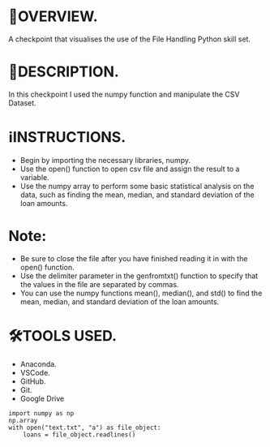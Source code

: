 # 🎯OVERVIEW.
A checkpoint that visualises the use of the File Handling Python skill set.

# 📢DESCRIPTION.
In this checkpoint I used the numpy function and manipulate the CSV Dataset.

# ℹ️INSTRUCTIONS.
- Begin by importing the necessary libraries, numpy.
- Use the open() function to open csv file and assign the result to a variable.
- Use the numpy array to perform some basic statistical analysis on the data, such as finding the mean, median, and standard deviation of the loan amounts.
# Note:
- Be sure to close the file after you have finished reading it in with the open() function.
- Use the delimiter parameter in the genfromtxt() function to specify that the values in the file are separated by commas.
- You can use the numpy functions mean(), median(), and std() to find the mean, median, and standard deviation of the loan amounts.

# 🛠️TOOLS USED.
- Anaconda.
- VSCode.
- GitHub.
- Git.
- Google Drive

```
import numpy as np
np.array
with open("text.txt", "a") as file_object:
    loans = file_object.readlines()
```
